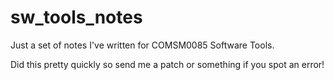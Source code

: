 # sw_tools_notes
Just a set of notes I've written for COMSM0085 Software Tools.

Did this pretty quickly so send me a patch or something if you spot an error!
